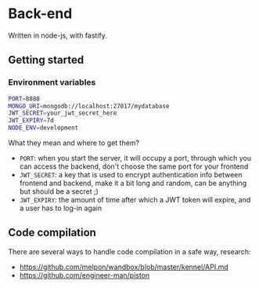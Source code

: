# Back-end

Written in node-js, with fastify.

## Getting started

### Environment variables

```bash
PORT=8888
MONGO_URI=mongodb://localhost:27017/mydatabase
JWT_SECRET=your_jwt_secret_here
JWT_EXPIRY=7d
NODE_ENV=development
```

What they mean and where to get them?
<!-- TODO: create a better title or something for this section -->

- `PORT`: when you start the server, it will occupy a port, through which you can access the backend, don't choose the same port for your frontend
- `JWT_SECRET`: a key that is used to encrypt authentication info between frontend and backend, make it a bit long and random, can be anything but should be a secret ;)
- `JWT_EXPIRY`: the amount of time after which a JWT token will expire, and a user has to log-in again

## Code compilation

There are several ways to handle code compilation in a safe way, research:

- https://github.com/melpon/wandbox/blob/master/kennel/API.md
- https://github.com/engineer-man/piston
